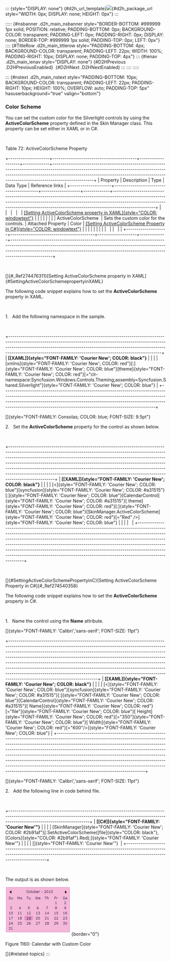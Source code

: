 ::: {style="DISPLAY: none"}
[](ms-xhelp:///?Id=d2h_url_template){#d2h_url_template}![](!package_url!){#d2h_package_url style="WIDTH: 0px; DISPLAY: none; HEIGHT: 0px"}
:::

::::: {#nsbanner .d2h_main_nsbanner style="BORDER-BOTTOM: #999999 1px solid; POSITION: relative; PADDING-BOTTOM: 0px; BACKGROUND-COLOR: transparent; PADDING-LEFT: 0px; PADDING-RIGHT: 0px; DISPLAY: none; BORDER-TOP: #999999 1px solid; PADDING-TOP: 0px; LEFT: 0px"}
:::: {#TitleRow .d2h_main_titlerow style="PADDING-BOTTOM: 4px; BACKGROUND-COLOR: transparent; PADDING-LEFT: 22px; WIDTH: 100%; PADDING-RIGHT: 10px; DISPLAY: none; PADDING-TOP: 4px"}
::: {#ienav .d2h_main_ienav style="DISPLAY: none"}
[](ms-xhelp:///?Id=85136f61-5d81-4239-8671-c35a728cbf55){#D2HPrevious .D2HPreviousEnabled}  [](ms-xhelp:///?Id=e41d2414-c484-49b1-93f7-f85840e2095e){#D2HNext .D2HNextEnabled}
:::
::::
:::::

::: {#nstext .d2h_main_nstext style="PADDING-BOTTOM: 10px; BACKGROUND-COLOR: transparent; PADDING-LEFT: 22px; PADDING-RIGHT: 10px; HEIGHT: 100%; OVERFLOW: auto; PADDING-TOP: 5px" hasuserbackground="true" valign="bottom"}
### Color Scheme

You can set the custom color for the Silverlight controls by using the **ActiveColorScheme** property defined in the Skin Manager class. This property can be set either in XAML or in C#.

 

Table 72: ActiveColorScheme Property

+--------------------+-----------------------------------------+-------------------+-------------+--------------------------------------------------------------------------------------------------------------------------------------------------------------------------------------------------------------------------------------------------------------+
| Property           | Description                             | Type              | Data Type   | Reference links                                                                                                                                                                                                                                              |
+--------------------+-----------------------------------------+-------------------+-------------+--------------------------------------------------------------------------------------------------------------------------------------------------------------------------------------------------------------------------------------------------------------+
|                    |                                         |                   |             | [[Setting ActiveColorScheme property in XAML]{style="COLOR: windowtext"}](../../../../../../../../Documents%20and%20Settings/riaj/Desktop/styling%20for%20ui%20silverlight/tools%20silverlight/tools%20part%202.docx#SettingActiveColorSchemepropertyinXAML) |
|                    |                                         |                   |             |                                                                                                                                                                                                                                                              |
| ActiveColorScheme  | Sets the custom color for the controls. | Attached Property | Color       | [[Setting ActiveColorScheme Property in C#]{style="COLOR: windowtext"}](../../../../../../../../Documents%20and%20Settings/riaj/Desktop/styling%20for%20ui%20silverlight/tools%20silverlight/tools%20part%202.docx#SettingActiveColorSchemePropertyinC)      |
|                    |                                         |                   |             |                                                                                                                                                                                                                                                              |
|                    |                                         |                   |             |                                                                                                                                                                                                                                                              |
+--------------------+-----------------------------------------+-------------------+-------------+--------------------------------------------------------------------------------------------------------------------------------------------------------------------------------------------------------------------------------------------------------------+

 

[]{#_Ref274476311}[Setting ActiveColorScheme property in XAML]{#SettingActiveColorSchemepropertyinXAML}

The following code snippet explains how to set the **ActiveColorScheme** property in XAML.

 

1.   Add the following namespace in the sample.

 

+--------------------------------------------------------------------------------------------------------------------------------------------------------------------------------------------------------------------------------------------------------------------------------------------------------------------+
| **[\[XAML\]]{style="FONT-FAMILY: 'Courier New'; COLOR: black"}**                                                                                                                                                                                                                                                   |
|                                                                                                                                                                                                                                                                                                                    |
| [xmlns]{style="FONT-FAMILY: 'Courier New'; COLOR: red"}[:]{style="FONT-FAMILY: 'Courier New'; COLOR: blue"}[theme]{style="FONT-FAMILY: 'Courier New'; COLOR: red"}[=\"clr-namespace:Syncfusion.Windows.Controls.Theming;assembly=Syncfusion.Shared.Silverlight\"]{style="FONT-FAMILY: 'Courier New'; COLOR: blue"} |
+--------------------------------------------------------------------------------------------------------------------------------------------------------------------------------------------------------------------------------------------------------------------------------------------------------------------+

[]{style="FONT-FAMILY: Consolas; COLOR: blue; FONT-SIZE: 9.5pt"} 

2.   Set the **ActiveColorScheme** property for the control as shown below.

 

+----------------------------------------------------------------------------------------------------------------------------------------------------------------------------------------------------------------------------------------------------------------------------------------------------------------------------------------------------------------------------------------------------------------------------------------------------------------------------------------------------------+
| **[\[XAML\]]{style="FONT-FAMILY: 'Courier New'; COLOR: black"}**                                                                                                                                                                                                                                                                                                                                                                                                                                         |
|                                                                                                                                                                                                                                                                                                                                                                                                                                                                                                          |
| [\<]{style="FONT-FAMILY: 'Courier New'; COLOR: blue"}[syncfusion]{style="FONT-FAMILY: 'Courier New'; COLOR: #a31515"}[:]{style="FONT-FAMILY: 'Courier New'; COLOR: blue"}[CalendarControl]{style="FONT-FAMILY: 'Courier New'; COLOR: #a31515"}[ theme]{style="FONT-FAMILY: 'Courier New'; COLOR: red"}[:]{style="FONT-FAMILY: 'Courier New'; COLOR: blue"}[SkinManager.ActiveColorScheme]{style="FONT-FAMILY: 'Courier New'; COLOR: red"}[=\"Red\" /\>]{style="FONT-FAMILY: 'Courier New'; COLOR: blue"} |
|                                                                                                                                                                                                                                                                                                                                                                                                                                                                                                          |
|                                                                                                                                                                                                                                                                                                                                                                                                                                                                                                          |
+----------------------------------------------------------------------------------------------------------------------------------------------------------------------------------------------------------------------------------------------------------------------------------------------------------------------------------------------------------------------------------------------------------------------------------------------------------------------------------------------------------+

 

[]{#SettingActiveColorSchemePropertyinC}[Setting ActiveColorScheme Property in C#]{#_Ref274540358}

The following code snippet explains how to set the **ActiveColorScheme** property in C#.

 

1.   Name the control using the **Name** attribute.

[]{style="FONT-FAMILY: 'Calibri','sans-serif'; FONT-SIZE: 11pt"} 

+-------------------------------------------------------------------------------------------------------------------------------------------------------------------------------------------------------------------------------------------------------------------------------------------------------------------------------------------------------------------------------------------------------------------------------------------------------------------------------------------------------------------------------------------------------------------------------------------------------------+
| **[\[XAML\]]{style="FONT-FAMILY: 'Courier New'; COLOR: black"}**                                                                                                                                                                                                                                                                                                                                                                                                                                                                                                                                            |
|                                                                                                                                                                                                                                                                                                                                                                                                                                                                                                                                                                                                             |
| [\<]{style="FONT-FAMILY: 'Courier New'; COLOR: blue"}[syncfusion]{style="FONT-FAMILY: 'Courier New'; COLOR: #a31515"}[:]{style="FONT-FAMILY: 'Courier New'; COLOR: blue"}[CalendarControl]{style="FONT-FAMILY: 'Courier New'; COLOR: #a31515"}[ Name]{style="FONT-FAMILY: 'Courier New'; COLOR: red"}[=\"file\"]{style="FONT-FAMILY: 'Courier New'; COLOR: blue"}[ Height]{style="FONT-FAMILY: 'Courier New'; COLOR: red"}[=\"350\"]{style="FONT-FAMILY: 'Courier New'; COLOR: blue"}[ Width]{style="FONT-FAMILY: 'Courier New'; COLOR: red"}[=\"600\"/\>]{style="FONT-FAMILY: 'Courier New'; COLOR: blue"} |
+-------------------------------------------------------------------------------------------------------------------------------------------------------------------------------------------------------------------------------------------------------------------------------------------------------------------------------------------------------------------------------------------------------------------------------------------------------------------------------------------------------------------------------------------------------------------------------------------------------------+

[]{style="FONT-FAMILY: 'Calibri','sans-serif'; FONT-SIZE: 11pt"} 

2.   Add the following line in code behind file.

 

+---------------------------------------------------------------------------------------------------------------------------------------------------------------------------------------------------+
| **[\[C#\]]{style="FONT-FAMILY: 'Courier New'"}**                                                                                                                                                  |
|                                                                                                                                                                                                   |
| [SkinManager]{style="FONT-FAMILY: 'Courier New'; COLOR: #2b91af"}[.SetActiveColorScheme([file]{style="COLOR: black"}, [Colors]{style="COLOR: #2b91af"}.Red);]{style="FONT-FAMILY: 'Courier New'"} |
|                                                                                                                                                                                                   |
| []{style="FONT-FAMILY: 'Courier New'"}                                                                                                                                                            |
+---------------------------------------------------------------------------------------------------------------------------------------------------------------------------------------------------+

 

The output is as shown below.

![](../ImagesExt/image261_1051.png){border="0"}

Figure 1160: Calendar with Custom Color

[]{#related-topics}
:::
